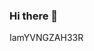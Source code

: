 ### Hi there 👋
IamYVNGZAH33R
<!--
**YVNGZAH33R/YVNGZAH33R** is a ✨ _special_ ✨ repository because its `README.md` (this file) appears on your GitHub profile.

Here are some ideas to get you started:

- 🔭 I’m currently working on nothing for now
- 🌱 I’m currently learning ...hacking
- 👯 I’m looking to collaborate on ...hacking
- 🤔 I’m looking for help with ...hacking
- 💬 Ask me about ...
- 📫 How to reach me: adeolaxaheer@gmail.com
- 😄 Pronouns: ...
- ⚡ Fun fact: ...
-->
